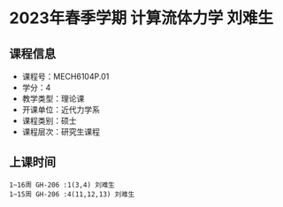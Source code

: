 # 2023年春季学期 计算流体力学 刘难生






## 课程信息

- 课程号：MECH6104P.01
- 学分：4
- 教学类型：理论课
- 开课单位：近代力学系
- 课程类别：硕士
- 课程层次：研究生课程

## 上课时间

```
1~16周 GH-206 :1(3,4) 刘难生
1~15周 GH-206 :4(11,12,13) 刘难生
```

